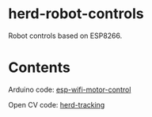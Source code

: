 # herd-robot-controls
Robot controls based on ESP8266.

# Contents
Arduino code: [esp-wifi-motor-control](https://github.com/peteroid/herd-robot-controls/tree/master/esp8266-wifi-motor-control)

Open CV code: [herd-tracking](https://github.com/peteroid/herd-robot-controls/tree/master/herd-tracking)
